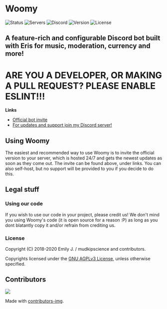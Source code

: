 # Woomy
![Status](https://top.gg/api/widget/status/435961704145485835.svg)
![Servers](https://top.gg/api/widget/servers/435961704145485835.svg)
![Discord](https://img.shields.io/discord/410990517841690625)
![Version](https://img.shields.io/github/package-json/v/woomyware/v2)
![License](https://img.shields.io/github/license/woomyware/v2)

## A feature-rich and configurable Discord bot built with Eris for music, moderation, currency and more!

# ARE YOU A DEVELOPER, OR MAKING A PULL REQUEST? **PLEASE ENABLE ESLINT!!!** 

**Links**
* [Official bot invite](https://discord.com/oauth2/authorize?client_id=435961704145485835&permissions=2134240503&scope=bot)
* [For updates and support join my Discord server!](https://discord.gg/HCF8mdv)

## Using Woomy

The easiest and recommended way to use Woomy is to invite the official version to your server, which is hosted 24/7 and gets the newest updates as soon as they come out. The invite can be found above, under links. You can also self-host, but no support will be provided to you if you decide to do this.

## Legal stuff

### Using our code
If you wish to use our code in your project, please credit us! We don't mind you using Woomy's code (it is open source for a reason :P) as long as you dont blatantly copy it and/or refrain from crediting us.

### License

Copyright (C) 2018-2020 Emily J. / mudkipscience and contributors.

Copyrights licensed under the [GNU AGPLv3 License](LICENSE), unless otherwise specified.

## Contributors

<a href="https://github.com/woomyware/v2/graphs/contributors">
  <img src="https://contributors-img.web.app/image?repo=woomyware/v2" />
</a>

Made with [contributors-img](https://contributors-img.web.app).
